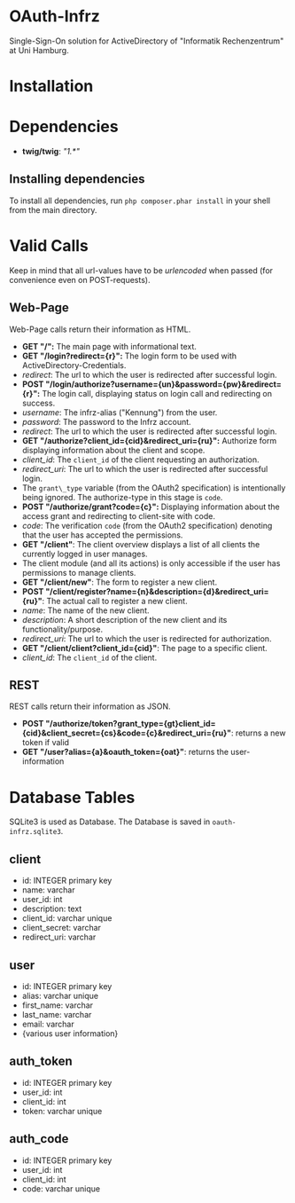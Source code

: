 # OAuth-Infrz
Single-Sign-On solution for ActiveDirectory of "Informatik Rechenzentrum" at Uni Hamburg.

# Installation
# Dependencies
* __twig/twig__: _"1.*"_

## Installing dependencies
To install all dependencies, run `php composer.phar install` in your shell from the main directory.

# Valid Calls
Keep in mind that all url-values have to be _urlencoded_ when passed (for convenience even on POST-requests).

## Web-Page
Web-Page calls return their information as HTML.
* __GET "/":__ The main page with informational text.
* __GET "/login?redirect={r}":__ The login form to be used with ActiveDirectory-Credentials.
 * _redirect_: The url to which the user is redirected after successful login.
* __POST "/login/authorize?username={un}&password={pw}&redirect={r}":__ The login call, displaying status on login call and redirecting on success.
 * _username_: The infrz-alias ("Kennung") from the user.
 * _password_: The password to the Infrz account.
 * _redirect_: The url to which the user is redirected after successful login.
* __GET "/authorize?client_id={cid}&redirect_uri={ru}":__ Authorize form displaying information about the client and scope.
 * _client\_id_: The `client_id` of the client requesting an authorization.
 * _redirect\_uri_: The url to which the user is redirected after successful login.
 * The `grant\_type` variable (from the OAuth2 specification) is intentionally being ignored. The authorize-type in this stage is `code`.
* __POST "/authorize/grant?code={c}":__ Displaying information about the access grant and redirecting to client-site with code.
 * _code_: The verification `code` (from the OAuth2 specification) denoting that the user has accepted the permissions.
* __GET "/client"__: The client overview displays a list of all clients the currently logged in user manages.
 * The client module (and all its actions) is only accessible if the user has permissions to manage clients.
* __GET "/client/new"__: The form to register a new client.
* __POST "/client/register?name={n}&description={d}&redirect_uri={ru}"__: The actual call to register a new client.
 * _name_: The name of the new client.
 * _description_: A short description of the new client and its functionality/purpose.
 * _redirect_uri_: The url to which the user is redirected for authorization.
* __GET "/client/client?client_id={cid}"__: The page to a specific client.
 * _client\_id_: The `client_id` of the client.

## REST
REST calls return their information as JSON.
* __POST "/authorize/token?grant_type={gt}client_id={cid}&client_secret={cs}&code={c}&redirect_uri={ru}"__: returns a new token if valid
* __GET "/user?alias={a}&oauth_token={oat}"__: returns the user-information

# Database Tables
SQLite3 is used as Database. The Database is saved in `oauth-infrz.sqlite3`.

## client
* id: INTEGER primary key
* name: varchar
* user_id: int
* description: text
* client_id: varchar unique
* client_secret: varchar
* redirect_uri: varchar

## user
* id: INTEGER primary key
* alias: varchar unique
* first_name: varchar
* last_name: varchar
* email: varchar
* {various user information}

## auth_token
* id: INTEGER primary key
* user_id: int
* client_id: int
* token: varchar unique

## auth_code
* id: INTEGER primary key
* user_id: int
* client_id: int
* code: varchar unique
